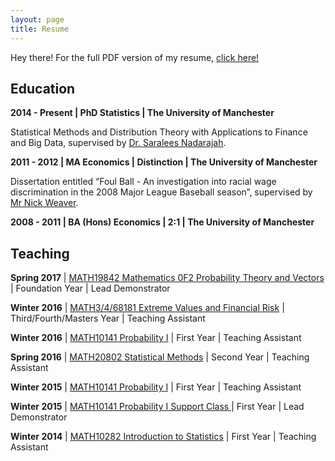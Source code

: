 ```yaml
---
layout: page
title: Resume
---
```


<p class="message">
  Hey there! For the full PDF version of my resume, <a href="/cv.pdf">click here!</a>
</p>

## Education
<p><b>2014 - Present | PhD Statistics | The University of Manchester</b></p>
<p>Statistical Methods and Distribution Theory with Applications to Finance and Big Data, supervised by <a href="http://www.maths.manchester.ac.uk/~saralees/">Dr. Saralees Nadarajah</a>.</p>

<p><b>2011 - 2012 | MA Economics | Distinction | The University of Manchester</b></p>
<p>Dissertation entitled “Foul Ball - An investigation into racial wage discrimination in the 2008 Major League Baseball season”, supervised by <a href="http://www.manchester.ac.uk/research/nicholas.j.weaver/">Mr Nick Weaver</a>.</p>

<p><b>2008 - 2011 | BA (Hons) Economics | 2:1 | The University of Manchester</b></p>

## Teaching
<p><b>Spring 2017</b> | <a href="http://www.maths.manchester.ac.uk/study/undergraduate/information-for-current-students/service-teaching/foundation-studies/course-unit-spec/?level=1&courseUnit=MATH19842">MATH19842 Mathematics 0F2 Probability Theory and Vectors</a> | Foundation Year | Lead Demonstrator</p>
<p><b>Winter 2016</b> | <a href="http://www.maths.manchester.ac.uk/study/undergraduate/courses/mathematics-bsc/course-unit-spec/?unitcode=MATH38181">MATH3/4/68181 Extreme Values and Financial Risk</a> | Third/Fourth/Masters Year | Teaching Assistant</p>
<p><b>Winter 2016</b> | <a href="http://www.maths.manchester.ac.uk/study/undergraduate/courses/mathematics-bsc/course-unit-spec/?unitcode=MATH10141">MATH10141 Probability I</a> | First Year | Teaching Assistant</p>
<p><b>Spring 2016</b> | <a href="http://www.maths.manchester.ac.uk/study/undergraduate/courses/mathematics-bsc/course-unit-spec/?unitcode=MATH20802">MATH20802 Statistical Methods</a> | Second Year | Teaching Assistant</p>
<p><b>Winter 2015</b> | <a href="http://www.maths.manchester.ac.uk/study/undergraduate/courses/mathematics-bsc/course-unit-spec/?unitcode=MATH10141">MATH10141 Probability I</a> | First Year | Teaching Assistant</p>
<p><b>Winter 2015</b> | <a href="http://www.maths.manchester.ac.uk/study/undergraduate/courses/mathematics-bsc/course-unit-spec/?unitcode=MATH10141">MATH10141 Probability I Support Class </a> | First Year | Lead Demonstrator</p>
<p><b>Winter 2014</b> | <a href="http://www.maths.manchester.ac.uk/study/undergraduate/courses/mathematics-bsc/course-unit-spec/?unitcode=MATH10282">MATH10282 Introduction to Statistics</a> | First Year | Teaching Assistant</p>
